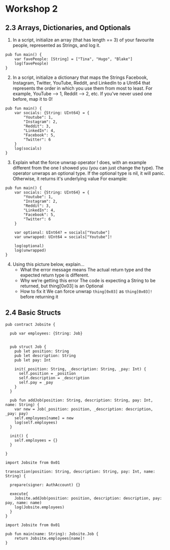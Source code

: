 # Workshop 2

## 2.3 Arrays, Dictionaries, and Optionals

1. In a script, initialize an array (that has length == 3) of your favourite people, represented as Strings, and log it.

```
pub fun main() {
    var favePeople: [String] = ["Tina", "Hugo", "Blake"]
    log(favePeople)
}
```

2. In a script, initialize a dictionary that maps the Strings Facebook, Instagram, Twitter, YouTube, Reddit, and LinkedIn to a UInt64 that represents the order in which you use them from most to least. For example, YouTube –> 1, Reddit –> 2, etc. If you’ve never used one before, map it to 0!

```
pub fun main() {
    var socials: {String: UInt64} = {
        "Youtube": 1,
        "Instagram": 2,
        "Reddit": 3, 
        "LinkedIn": 4,
        "Facebook": 5,
        "Twitter": 6
    }
    log(socials)
}
```

3. Explain what the force unwrap operator ! does, with an example different from the one I showed you (you can just change the type).
The operator unwraps an optional type. If the optional type is nil, it will panic. Otherwise, it returns it's underlying value
For example: 
```
pub fun main() {
    var socials: {String: UInt64} = {
        "Youtube": 1,
        "Instagram": 2,
        "Reddit": 3, 
        "LinkedIn": 4,
        "Facebook": 5,
        "Twitter": 6
    }
    
    var optional: UInt64? = socials["Youtube"]
    var unwrapped: UInt64 = socials["Youtube"]!

    log(optional)
    log(unwrapped)
}
```

4. Using this picture below, explain…
    - What the error message means
    The actual return type and the expected return type is different.
    - Why we’re getting this error
     The code is expecting a String to be returned, but thing[0x03] is an Optional
    - How to fix it
    We can force unwrap `thing[0x03]` as `thing[0x03]!` before returning it

## 2.4 Basic Structs

```
pub contract Jobsite {
  
  pub var employees: {String: Job} 


  pub struct Job {
    pub let position: String 
    pub let description: String 
    pub let pay: Int

    init(_position: String, _description: String, _pay: Int) {
      self.position = _position
      self.description = _description
      self.pay = _pay
    }
  }

  pub fun addJob(position: String, description: String, pay: Int, name: String) {
    var new = Job(_position: position, _description: description, _pay: pay)
    self.employees[name] = new
    log(self.employees)
  }

  init() {
    self.employees = {}
  }

}
```

```
import Jobsite from 0x01

transaction(position: String, description: String, pay: Int, name: String) {

  prepare(signer: AuthAccount) {}

  execute{
    Jobsite.addJob(position: position, description: description, pay: pay, name: name)
    log(Jobsite.employees)
  }
}
```


```
import Jobsite from 0x01

pub fun main(name: String): Jobsite.Job {
    return Jobsite.employees[name]!
}
```